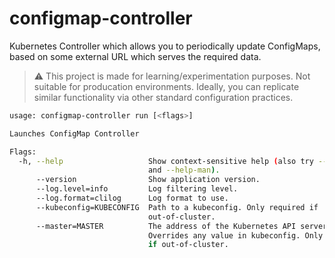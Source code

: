 # configmap-controller

Kubernetes Controller which allows you to periodically update ConfigMaps, based on some external URL which serves the required data.

> ⚠ This project is made for learning/experimentation purposes. Not suitable for producation environments. Ideally, you can replicate similar functionality via other standard configuration practices.

```bash mdox-exec="configmap-controller run --help"
usage: configmap-controller run [<flags>]

Launches ConfigMap Controller

Flags:
  -h, --help                   Show context-sensitive help (also try --help-long
                               and --help-man).
      --version                Show application version.
      --log.level=info         Log filtering level.
      --log.format=clilog      Log format to use.
      --kubeconfig=KUBECONFIG  Path to a kubeconfig. Only required if
                               out-of-cluster.
      --master=MASTER          The address of the Kubernetes API server.
                               Overrides any value in kubeconfig. Only required
                               if out-of-cluster.

```
